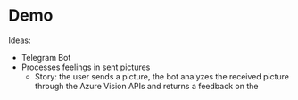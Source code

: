 # Demo

Ideas:
- Telegram Bot
- Processes feelings in sent pictures
  - Story: the user sends a picture, the bot analyzes the received picture through the Azure Vision APIs and returns a feedback on the 